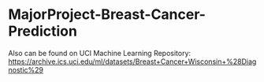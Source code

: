 # MajorProject-Breast-Cancer-Prediction
Also can be found on UCI Machine Learning Repository: https://archive.ics.uci.edu/ml/datasets/Breast+Cancer+Wisconsin+%28Diagnostic%29
